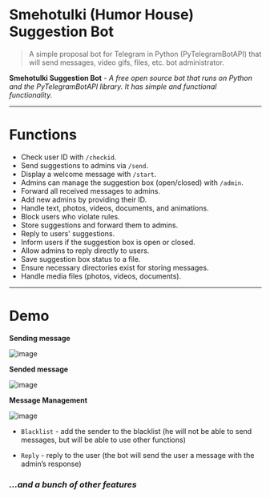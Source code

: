 # Smehotulki (Humor House) Suggestion Bot
> A simple proposal bot for Telegram in Python (PyTelegramBotAPI)
> that will send messages, video gifs, files, etc. bot administrator.

**Smehotulki Suggestion Bot** - *A free open source bot that runs on Python and the PyTelegramBotAPI library.
It has simple and functional functionality.*

---

# Functions
- Check user ID with `/checkid`.
- Send suggestions to admins via `/send`.
- Display a welcome message with `/start`.
- Admins can manage the suggestion box (open/closed) with `/admin`.
- Forward all received messages to admins.
- Add new admins by providing their ID.
- Handle text, photos, videos, documents, and animations.
- Block users who violate rules.
- Store suggestions and forward them to admins.
- Reply to users' suggestions.
- Inform users if the suggestion box is open or closed.
- Allow admins to reply directly to users.
- Save suggestion box status to a file.
- Ensure necessary directories exist for storing messages.
- Handle media files (photos, videos, documents).

---

# Demo

**Sending message**

![image](https://github.com/user-attachments/assets/071733fe-2a86-41d6-8490-c2131221a60b)

**Sended message**

![image](https://github.com/user-attachments/assets/364e2912-512f-409a-aca4-7ad45378974b)


**Message Management**

![image](https://github.com/user-attachments/assets/88637a88-69f8-4f52-a5c7-53e8a1839bdb)

- `Blacklist` - add the sender to the blacklist (he will not be able to send messages, but will be able to use other functions)

- `Reply` - reply to the user (the bot will send the user a message with the admin’s response)

### *...and a bunch of other features*


